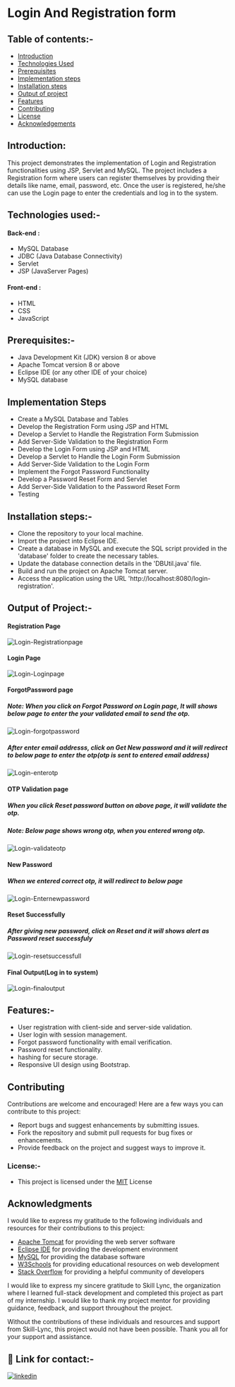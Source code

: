 # Login And Registration form

## Table of contents:-

- [Introduction](https://github.com/manikandaraj-T-N/Login/blob/main/README.md#introduction)
- [Technologies Used](https://github.com/manikandaraj-T-N/Login/blob/main/README.md#technologies-used-)
- [Prerequisites](https://github.com/manikandaraj-T-N/Login/blob/main/README.md#prerequisites-)
- [Implementation steps](https://github.com/manikandaraj-T-N/Login/blob/main/README.md#implementation-steps)
- [Installation steps](https://github.com/manikandaraj-T-N/Login/blob/main/README.md#installation-steps-)
- [Output of project](https://github.com/manikandaraj-T-N/Login/blob/main/README.md#output-of-project-)
- [Features](https://github.com/manikandaraj-T-N/Login/blob/main/README.md#features-)
- [Contributing](https://github.com/manikandaraj-T-N/Login/blob/main/README.md#contributing)
- [License](https://github.com/manikandaraj-T-N/Login/blob/main/README.md#license-)
- [Acknowledgements](https://github.com/manikandaraj-T-N/Login/blob/main/README.md#acknowledgments)

## Introduction:
This project demonstrates the implementation of Login and Registration functionalities using JSP, Servlet and MySQL. The project includes a Registration form where users can register themselves by providing their details like name, email, password, etc. Once the user is registered, he/she can use the Login page to enter the credentials and log in to the system.

## Technologies used:-

#### Back-end :
- MySQL Database 
- JDBC (Java Database Connectivity)
- Servlet
- JSP (JavaServer Pages)

#### Front-end :
- HTML 
- CSS
- JavaScript

## Prerequisites:-

- Java Development Kit (JDK) version 8 or above
- Apache Tomcat version 8 or above
- Eclipse IDE (or any other IDE of your choice)
- MySQL database

## Implementation Steps
- Create a MySQL Database and Tables
- Develop the Registration Form using JSP and HTML
- Develop a Servlet to Handle the Registration Form Submission
- Add Server-Side Validation to the Registration Form
- Develop the Login Form using JSP and HTML
- Develop a Servlet to Handle the Login Form Submission
- Add Server-Side Validation to the Login Form
- Implement the Forgot Password Functionality
- Develop a Password Reset Form and Servlet
- Add Server-Side Validation to the Password Reset Form
- Testing

## Installation steps:-

- Clone the repository to your local machine.
- Import the project into Eclipse IDE.
- Create a database in MySQL and execute the SQL script provided in the 'database' folder to create the necessary tables.
- Update the database connection details in the 'DBUtil.java' file.
- Build and run the project on Apache Tomcat server.
- Access the application using the URL 'http://localhost:8080/login-registration'.

## Output of Project:-
#### Registration Page
![Login-Registrationpage](https://user-images.githubusercontent.com/93505267/234291593-066800a0-12a7-4f0c-bb35-1cdef2734bc5.png)


#### Login Page
![Login-Loginpage](https://user-images.githubusercontent.com/93505267/234291526-6d2df10b-68e5-47b4-ae55-25000f9afacc.png)


#### ForgotPassword page

##### Note: When you click on Forgot Password on Login page, It will shows below page to enter the your validated email to send the otp.

![Login-forgotpassword](https://user-images.githubusercontent.com/93505267/234458670-3cc90d28-52d8-476e-8ccf-7ddd24d96d66.png)

##### After enter email addresss, click on Get New password and it will redirect to below page to enter the otp(otp is sent to entered email address)
![Login-enterotp](https://user-images.githubusercontent.com/93505267/234458467-12133caf-414a-4bee-853c-d235b6efb4f9.png)


#### OTP Validation page

##### When you click Reset password button on above page, it will validate the otp.
##### Note: Below page shows wrong otp, when you entered wrong otp.

![Login-validateotp](https://user-images.githubusercontent.com/93505267/234459006-fccff8c6-1fb9-484b-9b00-9f6e53465fe4.png)


#### New Password

##### When we entered correct otp, it will redirect to below page

![Login-Enternewpassword](https://user-images.githubusercontent.com/93505267/234458504-a72823ca-e508-4fd6-b3b8-5758792d5a12.png)


#### Reset Successfully

##### After giving new password, click on Reset and  it will shows alert as Password reset successfuly

![Login-resetsuccessfull](https://user-images.githubusercontent.com/93505267/234458852-24ec6948-a293-4b56-9b60-64c4b0532122.png)


#### Final Output(Log in to system)

![Login-finaloutput](https://user-images.githubusercontent.com/93505267/234458441-2d3e66e6-93b0-4bb6-9cac-2aacf2f30a11.png)

## Features:-

- User registration with client-side and server-side validation.
- User login with session management.
- Forgot password functionality with email verification.
- Password reset functionality.
-  hashing for secure storage.
- Responsive UI design using Bootstrap.

## Contributing

Contributions are welcome and encouraged! Here are a few ways you can contribute to this project:

- Report bugs and suggest enhancements by submitting issues.
- Fork the repository and submit pull requests for bug fixes or enhancements.
- Provide feedback on the project and suggest ways to improve it.


### License:-
- This project is licensed under the [MIT](https://choosealicense.com/licenses/mit/) License

## Acknowledgments

I would like to express my gratitude to the following individuals and resources for their contributions to this project:

- [Apache Tomcat](https://tomcat.apache.org/) for providing the web server software
- [Eclipse IDE](https://www.eclipse.org/) for providing the development environment
- [MySQL](https://www.mysql.com/) for providing the database software
- [W3Schools](https://www.w3schools.com/) for providing educational resources on web development
- [Stack Overflow](https://stackoverflow.com/) for providing a helpful community of developers

I would like to express my sincere gratitude to Skill Lync, the organization where I learned full-stack development and completed this project as part of my internship. I would like to thank my project mentor for providing guidance, feedback, and support throughout the project.

Without the contributions of these individuals and resources and support from Skill-Lync, this project would not have been possible. Thank you all for your support and assistance.

## 🔗 Link for contact:-

[![linkedin](https://img.shields.io/badge/linkedin-0A66C2?style=for-the-badge&logo=linkedin&logoColor=white)](https://www.linkedin.com/in/manikandaraj-t-n-834189173/)
